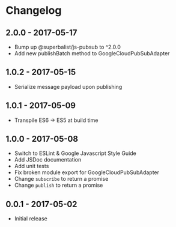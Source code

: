 # Changelog

## 2.0.0 - 2017-05-17

* Bump up @superbalist/js-pubsub to ^2.0.0
* Add new publishBatch method to GoogleCloudPubSubAdapter

## 1.0.2 - 2017-05-15

* Serialize message payload upon publishing

## 1.0.1 - 2017-05-09

* Transpile ES6 -> ES5 at build time

## 1.0.0 - 2017-05-08

* Switch to ESLint & Google Javascript Style Guide
* Add JSDoc documentation
* Add unit tests
* Fix broken module export for GoogleCloudPubSubAdapter
* Change `subscribe` to return a promise
* Change `publish` to return a promise

## 0.0.1 - 2017-05-02

* Initial release
